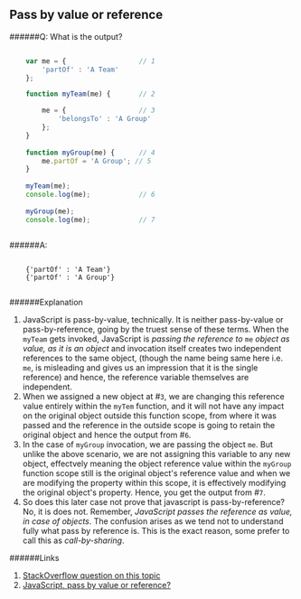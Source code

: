 ## Pass by value or reference

######Q: What is the output?

```js

	var me = {					// 1
		'partOf' : 'A Team'
	}; 

	function myTeam(me) {		// 2

		me = {					// 3
			'belongsTo' : 'A Group'
		}; 
	} 
	
	function myGroup(me) { 		// 4
		me.partOf = 'A Group'; // 5
	} 
	
	myTeam(me);		
	console.log(me);			// 6
	
	myGroup(me);
	console.log(me);			// 7
	
```

######A: 

```	
	
	{'partOf' : 'A Team'}
	{'partOf' : 'A Group'}
	

```

######Explanation

1. JavaScript is pass-by-value, technically. It is neither pass-by-value or pass-by-reference, going by the truest sense of these terms. When the `myTeam` gets invoked, JavaScript is *passing the reference to* `me` *object as value, as it is an object* and invocation itself creates two independent references to the same object, (though the name being same here i.e. `me`, is misleading and gives us an impression that it is the single reference) and hence, the reference variable themselves are independent.
2. When we assigned a new object at #`3`, we are changing this reference value entirely within the `myTem` function, and it will not have any impact on the original object outside this function scope, from where it was passed and the reference in the outside scope is going to retain the original object and hence the output from #`6`.
3. In the case of `myGroup` invocation, we are passing the object `me`. But unlike the above scenario, we are not assigning this variable to any new object, effectvely meaning the object reference value within the `myGroup` function scope still is the original object's reference value and when we are modifying the property within this scope, it is effectively modifying the original object's property. Hence, you get the output from #`7`.
4. So does this later case not prove that javascript is pass-by-reference? No, it is does not. Remember, *JavaScript passes the reference as value, in case of objects*. The confusion arises as we tend not to understand fully what pass by reference is. This is the exact reason, some prefer to call this as *call-by-sharing*. 

######Links

1. [StackOverflow question on this topic](http://stackoverflow.com/questions/518000/is-javascript-a-pass-by-reference-or-pass-by-value-language)
2. [JavaScript, pass by value or reference?](http://nsono.net/javascript-pass-by-value-or-pass-by-reference/)
